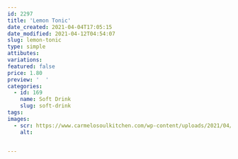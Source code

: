 ```yaml
---
id: 2297
title: 'Lemon Tonic'
date_created: 2021-04-04T17:05:15
date_modified: 2021-04-12T04:54:07
slug: lemon-tonic
type: simple
attibutes: 
variations:
featured: false
price: 1.80
preview: '  '
categories: 
  - id: 169
    name: Soft Drink
    slug: soft-drink
tags: 
images: 
  - scr: https://www.carmelosoulkitchen.com/wp-content/uploads/2021/04/LEMON-TONIC.png
    alt: 


---
```



